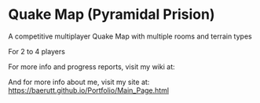 # Quake Map (Pyramidal Prision)
A competitive multiplayer Quake Map with multiple rooms and terrain types

For 2 to 4 players

For more info and progress reports, visit my wiki at: 

And for more info about me, visit my site at: https://baerutt.github.io/Portfolio/Main_Page.html
